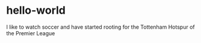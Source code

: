 # hello-world
I like to watch soccer and have started rooting for the Tottenham Hotspur of the Premier League
